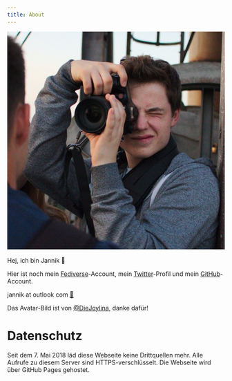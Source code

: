 ```yaml
---
title: About
---
```


![Avatar 2017](/images/avatar.jpg)

Hej, ich bin Jannik 👋

Hier ist noch mein [Fediverse](https://chaos.social/@jannik)-Account, mein [Twitter](https://twitter.com/confuzd_)-Profil und mein [GitHub](https://github.com/jeyemwey)-Account.

jannik at outlook com [🔐](https://blog.iamjannik.me/2017/pgp/)

Das Avatar-Bild ist von [@DieJoylina](https://twitter.com/diejoylina), danke dafür!

# Datenschutz

Seit dem 7. Mai 2018 läd diese Webseite keine Drittquellen mehr.
Alle Aufrufe zu diesem Server sind HTTPS-verschlüsselt.
Die Webseite wird über GitHub Pages gehostet.